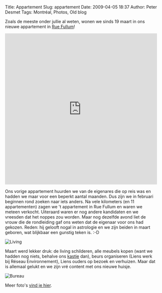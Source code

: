 Title: Appartement
Slug: appartement
Date: 2009-04-05 18:37
Author: Peter Desmet
Tags: Montréal, Photos, Old blog

Zoals de meeste onder jullie al weten, wonen we sinds 19 maart in ons nieuwe appartement in [Rue Fullum](http://maps.google.com/?ie=UTF8&t=h&ll=45.533202,-73.560977&spn=0.003138,0.004608&z=18)!

<iframe width="100%" height="500" frameborder="0" scrolling="no" marginheight="0" marginwidth="0" src="http://maps.google.com/?ie=UTF8&amp;t=h&amp;ll=45.533274,-73.56131&amp;spn=0.00159,0.003026&amp;z=18&amp;output=embed"></iframe>

Ons vorige appartement huurden we van de eigenares die op reis was en hadden we maar voor een beperkt aantal maanden. Dus zijn we in februari beginnen rond zoeken naar iets anders. Na vele kilometers (en 11 appartementen) zagen we 't appartement in Rue Fullum en waren we meteen verkocht. Uiteraard waren er nog andere kandidaten en we vreesden dat het noppes zou worden. Maar nog dezelfde avond liet de vrouw die de rondleiding gaf ons weten dat de eigenaar voor ons had gekozen. Reden: hij gelooft nogal in astrologie en we zijn beiden in maart geboren, wat blijkbaar een gunstig teken is. :-D

![Living]({filename}/images/2009-appartement.jpg "1, 2, 3... living")

Maart werd lekker druk: de living schilderen, alle meubels kopen (want we hadden nog niets, behalve ons [kastje](https://lh3.googleusercontent.com/-Raux2piH6C0/SY3ZMDeZU_I/AAAAAAAAF2k/QA5G0etEPgk/s800/P1050845.jpg) dan), beurs organiseren (Liens werk bij Réseau Environnement), Liens ouders op bezoek en verhuizen. Maar dat is allemaal gelukt en we zijn vré content met ons nieuwe huisje.

![Bureau](https://lh3.googleusercontent.com/-q-SODHmPj-4/Sdfj6maV9uI/AAAAAAAAF2Y/2wQTw4mX1a0/s800/P1060068.JPG)

Meer foto's [vind je hier](https://picasaweb.google.com/Peter.Desmet/Appartement?authuser=0&authkey=Gv1sRgCNzm9JHvsZ-KqgE&feat=directlink).